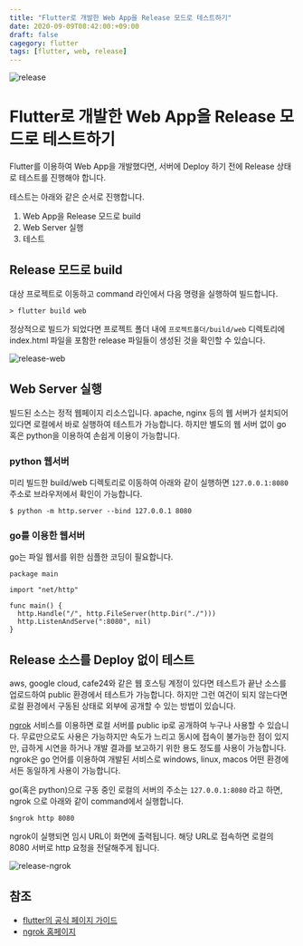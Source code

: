 ```yaml
---
title: "Flutter로 개발한 Web App을 Release 모드로 테스트하기"
date: 2020-09-09T08:42:00:+09:00
draft: false
cagegory: flutter
tags: [flutter, web, release]
---
```


![release](https://sh0seo.github.io/images/release.png)

# Flutter로 개발한 Web App을 Release 모드로 테스트하기

Flutter를 이용하여 Web App을 개발했다면, 서버에 Deploy 하기 전에 Release 상태로 테스트를 진행해야 합니다.

테스트는 아래와 같은 순서로 진행합니다.

1. Web App을 Release 모드로 build
2. Web Server 실행
3. 테스트

## Release 모드로 build

대상 프로젝트로 이동하고 command 라인에서 다음 명령을 실행하여 빌드합니다.

```
> flutter build web
```

정상적으로 빌드가 되었다면 프로젝트 폴더 내에 ```프로젝트폴더/build/web``` 디렉토리에 index.html 파일을 포함한 release 파일들이 생성된 것을 확인할 수 있습니다.

![release-web](https://sh0seo.github.io/images/release-web.png)

## Web Server 실행

빌드된 소스는 정적 웹페이지 리소스입니다. apache, nginx 등의 웹 서버가 설치되어 있다면 로컬에서 바로 실행하여 테스트가 가능합니다. 
하지만 별도의 웹 서버 없이 go 혹은 python을 이용하여 손쉽게 이용이 가능합니다. 

### python 웹서버

미리 빌드한 build/web 디렉토리로 이동하여 아래와 같이 실행하면 ```127.0.0.1:8080``` 주소로 브라우저에서 확인이 가능합니다.

```
$ python -m http.server --bind 127.0.0.1 8080
```

### go를 이용한 웹서버

go는 파일 웹서를 위한 심플한 코딩이 필요합니다.

```
package main

import "net/http"

func main() {
  http.Handle("/", http.FileServer(http.Dir("./")))
  http.ListenAndServe(":8080", nil)
}
```

## Release 소스를 Deploy 없이 테스트

aws, google cloud, cafe24와 같은 웹 호스팅 계정이 있다면 테스트가 끝난 소스를 업로드하여 public 환경에서 테스트가 가능합니다. 하지만 그런 여건이 되지 않는다면 로컬 환경에서 구동된 상태로 외부에 공개할 수 있는 방법이 있습니다.

[ngrok](https://ngrok.com/) 서비스를 이용하면 로컬 서버를 public ip로 공개하여 누구나 사용할 수 있습니다. 무료만으로도 사용은 가능하지만 속도가 느리고 동시에 접속이 불가능한 점이 있지만, 급하게 시연을 하거나 개발 결과를 보고하기 위한 용도 정도를 사용이 가능합니다. ngrok은 go 언어를 이용하여 개발된 서비스로 windows, linux, macos 어떤 환경에서든 동일하게 사용이 가능합니다.

go(혹은 python)으로 구동 중인 로컬의 서버의 주소는 ```127.0.0.1:8080``` 라고 하면, ngrok 으로 아래와 같이 command에서 실행합니다.

```
$ngrok http 8080
```
ngrok이 실행되면 임시 URL이 화면에 출력됩니다. 해당 URL로 접속하면 로컬의 8080 서버로 http 요청을 전달해주게 됩니다.

![release-ngrok](https://sh0seo.github.io/images/release-ngrok-result.png)

## 참조

- [flutter의 공식 페이지 가이드](https://flutter.dev/docs/deployment/web#building-the-app-for-release)
- [ngrok 홈페이지](https://ngrok.com/)
